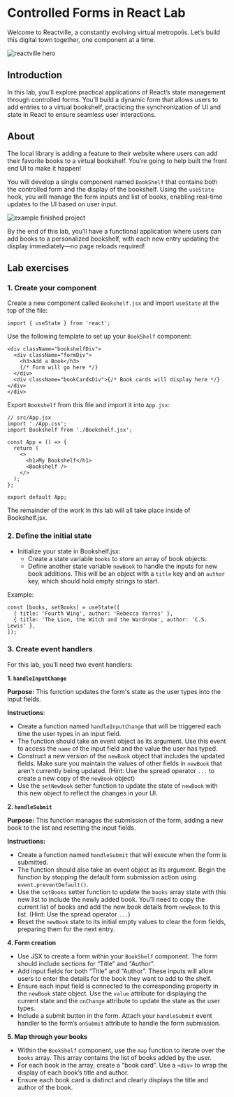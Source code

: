 # Controlled Forms in React Lab

Welcome to Reactville, a constantly evolving virtual metropolis. Let’s build this digital town together, one component at a time.

![reactville hero](https://pages.git.generalassemb.ly/modular-curriculum-all-courses/controlled-forms-in-react-lab/assets/reactville.png)

## Introduction
In this lab, you’ll explore practical applications of React’s state management through controlled forms. You’ll build a dynamic form that allows users to add entries to a virtual bookshelf, practicing the synchronization of UI and state in React to ensure seamless user interactions.

## About
The local library is adding a feature to their website where users can add their favorite books to a virtual bookshelf. You’re going to help built the front end UI to make it happen!

You will develop a single component named `BookShelf` that contains both the controlled form and the display of the bookshelf. Using the `useState` hook, you will manage the form inputs and list of books, enabling real-time updates to the UI based on user input.

![example finished project](https://pages.git.generalassemb.ly/modular-curriculum-all-courses/controlled-forms-in-react-lab/assets/solution-ui.png)

By the end of this lab, you’ll have a functional application where users can add books to a personalized bookshelf, with each new entry updating the display immediately—no page reloads required!

## Lab exercises

### 1. Create your component
Create a new component called `Bookshelf.jsx` and import `useState` at the top of the file:

```
import { useState } from 'react';
```

Use the following template to set up your `BookShelf` component:

```
<div className="bookshelfDiv">
  <div className="formDiv">
    <h3>Add a Book</h3>
    {/* Form will go here */}
  </div>
  <div className="bookCardsDiv">{/* Book cards will display here */}</div>
</div>
```

Export `Bookshelf` from this file and import it into `App.jsx`:

```
// src/App.jsx
import './App.css';
import Bookshelf from './Bookshelf.jsx';

const App = () => {
  return (
    <>
      <h1>My Bookshelf</h1>
      <Bookshelf />
    </>
  );
};

export default App;
```

The remainder of the work in this lab will all take place inside of Bookshelf.jsx.

### 2. Define the initial state
* Initialize your state in Bookshelf.jsx:
    * Create a state variable `books` to store an array of book objects.
    * Define another state variable `newBook` to handle the inputs for new book additions. This will be an object with a `title` key and an `author` key, which should hold empty strings to start.

Example:
```
const [books, setBooks] = useState([
  { title: 'Fourth Wing', author: 'Rebecca Yarros' },
  { title: 'The Lion, the Witch and the Wardrobe', author: 'C.S. Lewis' },
]);
```

### 3. Create event handlers

For this lab, you’ll need two event handlers:

**1. `handleInputChange`**

**Purpose:** This function updates the form's state as the user types into the input fields. 

**Instructions**:
* Create a function named `handleInputChange` that will be triggered each time the user types in an input field.
* The function should take an event object as its argument. Use this event to access the `name` of the input field and the value the user has typed.
* Construct a new version of the `newBook` object that includes the updated fields. Make sure you maintain the values of other fields in `newBook` that aren’t currently being updated. (Hint: Use the spread operator `...` to create a new copy of the `newBook` object)
* Use the `setNewBook` setter function to update the state of `newBook` with this new object to reflect the changes in your UI.

**2. `handleSubmit`**

**Purpose:** This function manages the submission of the form, adding a new book to the list and resetting the input fields.

**Instructions:**

* Create a function named `handleSubmit` that will execute when the form is submitted.
* The function should also take an event object as its argument. Begin the function by stopping the default form submission action using `event.preventDefault()`.
* Use the `setBooks` setter function to update the `books` array state with this new list to include the newly added book. You’ll need to copy the current list of books and add the new book details from `newBook` to this list. (Hint: Use the spread operator `...`)
* Reset the `newBook` state to its initial empty values to clear the form fields, preparing them for the next entry.

**4. Form creation**

* Use JSX to create a form within your `BookShelf` component. The form should include sections for “Title” and “Author”.
* Add input fields for both “Title” and “Author”. These inputs will allow users to enter the details for the book they want to add to the shelf.
* Ensure each input field is connected to the corresponding property in the `newBook` state object. Use the `value` attribute for displaying the current state and the `onChange` attribute to update the state as the user types.
* Include a submit button in the form. Attach your `handleSubmit` event handler to the form’s `onSubmit` attribute to handle the form submission.

**5. Map through your books**

* Within the `BookShelf` component, use the `map` function to iterate over the `books` array. This array contains the list of books added by the user.
* For each book in the array, create a “book card”. Use a `<div>` to wrap the display of each book’s title and author.
* Ensure each book card is distinct and clearly displays the title and author of the book.